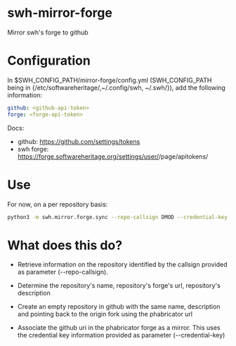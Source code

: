 swh-mirror-forge
================

Mirror swh's forge to github

# Configuration

In $SWH_CONFIG_PATH/mirror-forge/config.yml (SWH_CONFIG_PATH being in
{/etc/softwareheritage/,~/.config/swh, ~/.swh/}), add the following
information:

```yaml
github: <github-api-token>
forge: <forge-api-token>
```

Docs:
- github: https://github.com/settings/tokens
- swh forge: https://forge.softwareheritage.org/settings/user/<your-user>/page/apitokens/

# Use

For now, on a per repository basis:

```sh
python3 -m swh.mirror.forge.sync --repo-callsign DMOD --credential-key-id 3
```

# What does this do?

- Retrieve information on the repository identified by the callsign
  provided as parameter (--repo-callsign).

- Determine the repository's name, repository's forge's url,
  repository's description

- Create an empty repository in github with the same name, description
  and pointing back to the origin fork using the phabricator url

- Associate the github uri in the phabricator forge as a mirror. This
  uses the credential key information provided as parameter (--credential-key)
